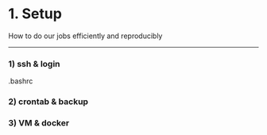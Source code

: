 # 1. Setup

How to do our jobs efficiently and reproducibly

---

### 1\) ssh & login

.bashrc

### 2\) crontab & backup



### 3\) VM & docker









